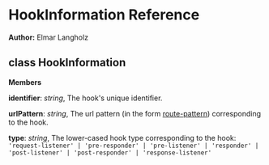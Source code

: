 HookInformation Reference
=========================
**Author:** Elmar Langholz

class HookInformation
---------------------
**Members**

**identifier**:  *string*,  The hook's unique identifier.

**urlPattern**:  *string*,  The url pattern (in the form [route-pattern](https://github.com/bjoerge/route-pattern)) corresponding to the hook.

**type**:  *string*,  The lower-cased hook type corresponding to the hook: `'request-listener' | 'pre-responder' | 'pre-listener' | 'responder' | 'post-listener' | 'post-responder' | 'response-listener'`


